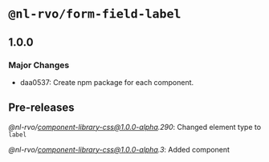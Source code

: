 # `@nl-rvo/form-field-label`

## 1.0.0

### Major Changes

- daa0537: Create npm package for each component.

## Pre-releases

_@nl-rvo/component-library-css@1.0.0-alpha.290_:
Changed element type to `label`

_@nl-rvo/component-library-css@1.0.0-alpha.3_:
Added component
